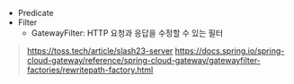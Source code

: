 
- Predicate
- Filter
  - GatewayFilter: HTTP 요청과 응답을 수정할 수 있는 필터

> https://toss.tech/article/slash23-server
> https://docs.spring.io/spring-cloud-gateway/reference/spring-cloud-gateway/gatewayfilter-factories/rewritepath-factory.html